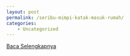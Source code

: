 ```yaml
---
layout: post
permalink: /seribu-mimpi-katak-masuk-rumah/
categories:
    - Uncategorized
---
```


[Baca Selengkapnya](/03)